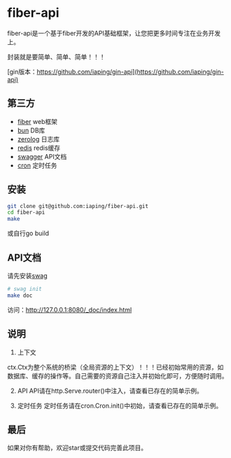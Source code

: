 # fiber-api

fiber-api是一个基于fiber开发的API基础框架，让您把更多时间专注在业务开发上。

封装就是要简单、简单、简单！！！

[gin版本：https://github.com/iaping/gin-api](https://github.com/iaping/gin-api)

## 第三方
- [fiber](https://github.com/gofiber/fiber) web框架
- [bun](https://github.com/uptrace/bun) DB库
- [zerolog](https://github.com/rs/zerolog) 日志库
- [redis](https://github.com/redis/go-redis) redis缓存
- [swagger](https://github.com/gofiber/swagger) API文档
- [cron](https://github.com/robfig/cron) 定时任务

## 安装
```bash
git clone git@github.com:iaping/fiber-api.git
cd fiber-api
make
```
或自行go build

## API文档
请先安装[swag](https://github.com/swaggo/swag)
```bash
# swag init
make doc
```
访问：http://127.0.0.1:8080/_doc/index.html

## 说明

1. 上下文

ctx.Ctx为整个系统的桥梁（全局资源的上下文）！！！已经初始常用的资源，如数据库、缓存的操作等。自己需要的资源自己注入并初始化即可，方便随时调用。

2. API
API请在http.Serve.router()中注入，请查看已存在的简单示例。

3. 定时任务
定时任务请在cron.Cron.init()中初始，请查看已存在的简单示例。

## 最后
如果对你有帮助，欢迎star或提交代码完善此项目。